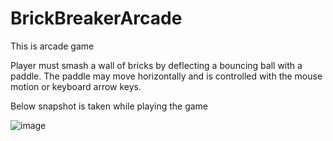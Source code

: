 # BrickBreakerArcade
This is arcade game 

Player must smash a wall of
bricks by deflecting a bouncing ball with a paddle. The paddle may move horizontally and is controlled with the mouse motion or keyboard arrow keys.

Below snapshot is taken while playing the game

![image](https://user-images.githubusercontent.com/65168852/172214651-cbcd8563-0600-4b0a-9dd5-7af5d8d7e85a.png)
